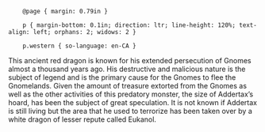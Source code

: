   
		@page { margin: 0.79in }  
		p { margin-bottom: 0.1in; direction: ltr; line-height: 120%; text-align: left; orphans: 2; widows: 2 }  
		p.western { so-language: en-CA }  
	

This ancient red dragon is known for his extended persecution of Gnomes almost a thousand years ago. His destructive and malicious nature is the subject of legend and is the primary cause for the Gnomes to flee the Gnomelands. Given the amount of treasure extorted from the Gnomes as well as the other activities of this predatory monster, the size of Addertax’s hoard, has been the subject of great speculation. It is not known if Addertax is still living but the area that he used to terrorize has been taken over by a white dragon of lesser repute called Eukanol.

  


